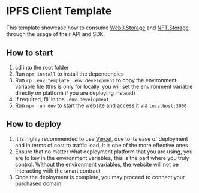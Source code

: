 # IPFS Client Template

This template showcase how to consume [Web3.Storage](https://web3.storage/) and [NFT.Storage](https://nft.storage/) through the usage of their API and SDK.

## How to start

1. cd into the root folder
2. Run `npm install` to install the dependencies
3. Run `cp .env.template .env.development` to copy the environment variable file (this is only for locally, you will set the environment variable directly on platform if you are deploying instead)
4. If required, fill in the `.env.development`
5. Run `npm run dev` to start the website and access it via `localhost:3000`

## How to deploy

1. It is highly recommended to use [Vercel](https://vercel.com/), due to its ease of deployment and in terms of cost to traffic load, it is one of the more effective ones
2. Ensure that no matter what deployment platform that you are using, you are to key in the environment variables, this is the part where you truly control. Without the environment variables, the website will not be interacting with the smart contract
3. Once the deployment is complete, you may proceed to connect your purchased domain
